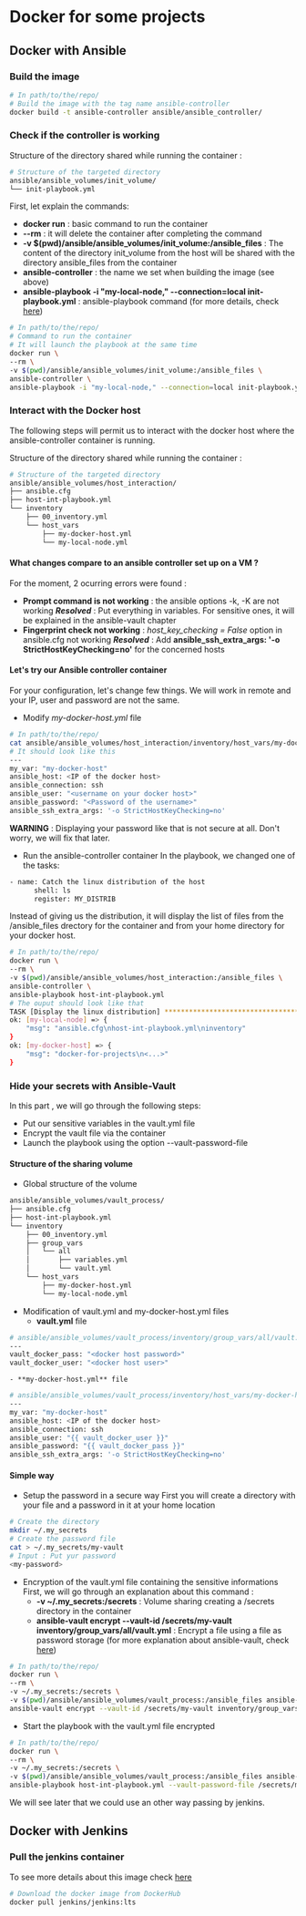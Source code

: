 # Docker for some projects

## Docker with Ansible

### Build the image
```sh
# In path/to/the/repo/
# Build the image with the tag name ansible-controller
docker build -t ansible-controller ansible/ansible_controller/
```
### Check if the controller is working
Structure of the directory shared while running the container :
```sh
# Structure of the targeted directory
ansible/ansible_volumes/init_volume/
└── init-playbook.yml
```
First, let explain the commands:
- **docker run** : basic command to run the container
- **--rm** : it will delete the container after completing the command
- **-v $(pwd)/ansible/ansible_volumes/init_volume:/ansible_files** : The content of the directory init_volume from the host will be shared with the directory ansible_files from the container
- **ansible-controller** : the name we set when building the image (see above)
- **ansible-playbook -i "my-local-node," --connection=local init-playbook.yml** : ansible-playbook command (for more details, check [here](https://docs.ansible.com/ansible/latest/cli/ansible-playbook.html))
```sh
# In path/to/the/repo/
# Command to run the container
# It will launch the playbook at the same time
docker run \
--rm \
-v $(pwd)/ansible/ansible_volumes/init_volume:/ansible_files \
ansible-controller \
ansible-playbook -i "my-local-node," --connection=local init-playbook.yml
```
### Interact with the Docker host
The following steps will permit us to interact with the docker host where the ansible-controller container is running.

Structure of the directory shared while running the container :
```sh
# Structure of the targeted directory
ansible/ansible_volumes/host_interaction/
├── ansible.cfg
├── host-int-playbook.yml
└── inventory
    ├── 00_inventory.yml
    └── host_vars
        ├── my-docker-host.yml
        └── my-local-node.yml
```

#### What changes compare to an ansible controller set up on a VM ?
For the moment, 2 ocurring errors were found :
- **Prompt command is not working** : the ansible options -k, -K are not working
***Resolved*** : Put everything in variables. For sensitive ones, it will be explained in the ansible-vault chapter
- **Fingerprint check not working** : *host_key_checking = False* option in ansible.cfg not working
***Resolved*** : Add **ansible_ssh_extra_args: '-o StrictHostKeyChecking=no'** for the concerned hosts

#### Let's try our Ansible controller container
For your configuration, let's change few things. We will work in remote and your IP, user and password are not the same.
- Modify *my-docker-host.yml* file
```sh
# In path/to/the/repo/
cat ansible/ansible_volumes/host_interaction/inventory/host_vars/my-docker-host.yml
# It should look like this
---
my_var: "my-docker-host"
ansible_host: <IP of the docker host>
ansible_connection: ssh
ansible_user: "<username on your docker host>"
ansible_password: "<Password of the username>"
ansible_ssh_extra_args: '-o StrictHostKeyChecking=no'
```
**WARNING** : Displaying your password like that is not secure at all. Don't worry, we will fix that later.
- Run the ansible-controller container
In the playbook, we changed one of the tasks:
```sh
- name: Catch the linux distribution of the host
      shell: ls
      register: MY_DISTRIB
```
Instead of giving us the distribution, it will display the list of files from the /ansible_files drectory for the container and from your home directory for your docker host.
```sh
# In path/to/the/repo/
docker run \
--rm \
-v $(pwd)/ansible/ansible_volumes/host_interaction:/ansible_files \
ansible-controller \
ansible-playbook host-int-playbook.yml
# The ouput should look like that
TASK [Display the linux distribution] ******************************************
ok: [my-local-node] => {
    "msg": "ansible.cfg\nhost-int-playbook.yml\ninventory"
}
ok: [my-docker-host] => {
    "msg": "docker-for-projects\n<...>"
}
```
### Hide your secrets with Ansible-Vault
In this part , we will go through the following steps:
- Put our sensitive variables in the vault.yml file
- Encrypt the vault file via the container
- Launch the playbook using the option --vault-password-file

#### Structure of the sharing volume
- Global structure of the volume
```sh
ansible/ansible_volumes/vault_process/
├── ansible.cfg
├── host-int-playbook.yml
└── inventory
    ├── 00_inventory.yml
    ├── group_vars
    │   └── all
    │       ├── variables.yml
    │       └── vault.yml
    └── host_vars
        ├── my-docker-host.yml
        └── my-local-node.yml
```
- Modification of vault.yml and my-docker-host.yml files
    - **vault.yml** file
```sh
# ansible/ansible_volumes/vault_process/inventory/group_vars/all/vault.yml
---
vault_docker_pass: "<docker host password>"
vault_docker_user: "<docker host user>"
```
    - **my-docker-host.yml** file
```sh
# ansible/ansible_volumes/vault_process/inventory/host_vars/my-docker-host.yml
---
my_var: "my-docker-host"
ansible_host: <IP of the docker host>
ansible_connection: ssh
ansible_user: "{{ vault_docker_user }}"
ansible_password: "{{ vault_docker_pass }}"
ansible_ssh_extra_args: '-o StrictHostKeyChecking=no'
```

#### Simple way
- Setup the password in a secure way
First you will create a directory with your file and a password in it at your home location
```sh
# Create the directory
mkdir ~/.my_secrets
# Create the password file
cat > ~/.my_secrets/my-vault
# Input : Put yur password
<my-password>
```
- Encryption of the vault.yml file containing the sensitive informations
 First, we will go through an explanation about this command :
    - **-v ~/.my_secrets:/secrets** : Volume sharing creating a /secrets directory in the container
    - **ansible-vault encrypt --vault-id /secrets/my-vault inventory/group_vars/all/vault.yml** : Encrypt a file using a file as password storage (for more explanation about ansible-vault, check [here](https://docs.ansible.com/ansible/latest/user_guide/vault.html))
```sh
# In path/to/the/repo/
docker run \
--rm \
-v ~/.my_secrets:/secrets \
-v $(pwd)/ansible/ansible_volumes/vault_process:/ansible_files ansible-controller \
ansible-vault encrypt --vault-id /secrets/my-vault inventory/group_vars/all/vault.yml
```
- Start the playbook with the vault.yml file encrypted
```sh
# In path/to/the/repo/
docker run \
--rm \
-v ~/.my_secrets:/secrets \
-v $(pwd)/ansible/ansible_volumes/vault_process:/ansible_files ansible-controller \
ansible-playbook host-int-playbook.yml --vault-password-file /secrets/my-vault
```
We will see later that we could use an other way passing by jenkins.

## Docker with Jenkins

### Pull the jenkins container
To see more details about this image check [here](https://hub.docker.com/r/jenkins/jenkins)
```sh
# Download the docker image from DockerHub
docker pull jenkins/jenkins:lts
```
